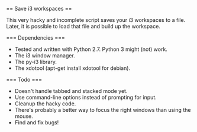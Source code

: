 == Save i3 workspaces ==

This very hacky and incomplete script saves your i3 workspaces to a file.
Later, it is possible to load that file and build up the workspace.

=== Dependencies ===

* Tested and written with Python 2.7. Python 3 might (not) work.
* The i3 window manager.
* The py-i3 library.
* The xdotool (apt-get install xdotool for debian).

=== Todo ===

* Doesn't handle tabbed and stacked mode yet.
* Use command-line options instead of prompting for input.
* Cleanup the hacky code.
* There's probably a better way to focus the right windows than using 
  the mouse.
* Find and fix bugs!
